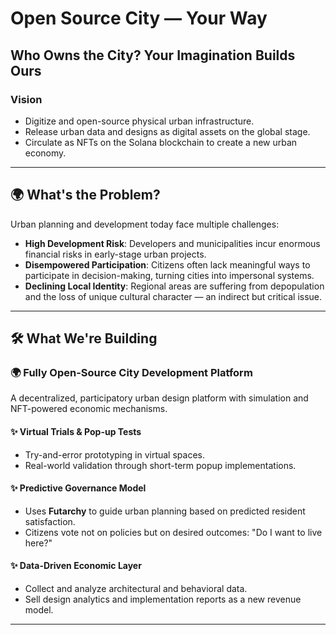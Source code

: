 # Open Source City — Your Way

## Who Owns the City? Your Imagination Builds Ours

### Vision
- Digitize and open-source physical urban infrastructure.
- Release urban data and designs as digital assets on the global stage.
- Circulate as NFTs on the Solana blockchain to create a new urban economy.

---

## 🌍 What's the Problem?

Urban planning and development today face multiple challenges:

- **High Development Risk**: Developers and municipalities incur enormous financial risks in early-stage urban projects.
- **Disempowered Participation**: Citizens often lack meaningful ways to participate in decision-making, turning cities into impersonal systems.
- **Declining Local Identity**: Regional areas are suffering from depopulation and the loss of unique cultural character — an indirect but critical issue.

---

## 🛠️ What We're Building

### 🌍 Fully Open-Source City Development Platform

A decentralized, participatory urban design platform with simulation and NFT-powered economic mechanisms.

#### ✨ Virtual Trials & Pop-up Tests
- Try-and-error prototyping in virtual spaces.
- Real-world validation through short-term popup implementations.

#### ✨ Predictive Governance Model
- Uses **Futarchy**  to guide urban planning based on predicted resident satisfaction.
- Citizens vote not on policies but on desired outcomes: "Do I want to live here?"

#### ✨ Data-Driven Economic Layer
- Collect and analyze architectural and behavioral data.
- Sell design analytics and implementation reports as a new revenue model.

---


